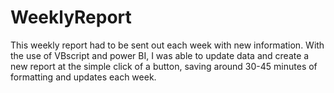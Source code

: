 # WeeklyReport

This weekly report had to be sent out each week with new information. With the use of VBscript and power BI, I was able to update data and create a new report at the simple click of a button, saving around 30-45 minutes of formatting and updates each week.

